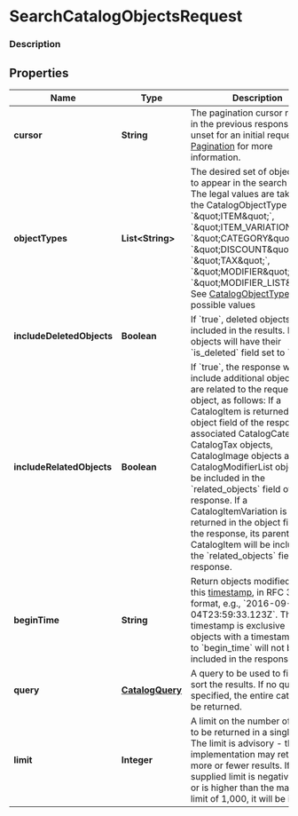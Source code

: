 
# SearchCatalogObjectsRequest

### Description



## Properties
Name | Type | Description | Notes
------------ | ------------- | ------------- | -------------
**cursor** | **String** | The pagination cursor returned in the previous response. Leave unset for an initial request. See [Pagination](https://developer.squareup.com/docs/basics/api101/pagination) for more information. |  [optional]
**objectTypes** | **List&lt;String&gt;** | The desired set of object types to appear in the search results. The legal values are taken from the CatalogObjectType enum: &#x60;\&quot;ITEM\&quot;&#x60;, &#x60;\&quot;ITEM_VARIATION\&quot;&#x60;, &#x60;\&quot;CATEGORY\&quot;&#x60;, &#x60;\&quot;DISCOUNT\&quot;&#x60;, &#x60;\&quot;TAX\&quot;&#x60;, &#x60;\&quot;MODIFIER\&quot;&#x60;, or &#x60;\&quot;MODIFIER_LIST\&quot;&#x60;. See [CatalogObjectType](#type-catalogobjecttype) for possible values |  [optional]
**includeDeletedObjects** | **Boolean** | If &#x60;true&#x60;, deleted objects will be included in the results. Deleted objects will have their &#x60;is_deleted&#x60; field set to &#x60;true&#x60;. |  [optional]
**includeRelatedObjects** | **Boolean** | If &#x60;true&#x60;, the response will include additional objects that are related to the requested object, as follows:  If a CatalogItem is returned in the object field of the response, its associated CatalogCategory, CatalogTax objects, CatalogImage objects and CatalogModifierList objects will be included in the &#x60;related_objects&#x60; field of the response.  If a CatalogItemVariation is returned in the object field of the response, its parent CatalogItem will be included in the &#x60;related_objects&#x60; field of the response. |  [optional]
**beginTime** | **String** | Return objects modified after this [timestamp](https://developer.squareup.com/docs/build-basics/working-with-dates), in RFC 3339 format, e.g., &#x60;2016-09-04T23:59:33.123Z&#x60;. The timestamp is exclusive - objects with a timestamp equal to &#x60;begin_time&#x60; will not be included in the response. |  [optional]
**query** | [**CatalogQuery**](CatalogQuery.md) | A query to be used to filter or sort the results. If no query is specified, the entire catalog will be returned. |  [optional]
**limit** | **Integer** | A limit on the number of results to be returned in a single page. The limit is advisory - the implementation may return more or fewer results. If the supplied limit is negative, zero, or is higher than the maximum limit of 1,000, it will be ignored. |  [optional]



